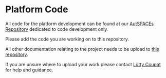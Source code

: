 # Platform Code

All code for the platform development can be found at our [AutSPACEs Repository](https://github.com/alan-turing-institute/AutSPACEs) dedicated to code development only. 

Please add the code you are working on to this repository. 

All other documentation relating to the project needs to be upload to [this repository](https://github.com/alan-turing-institute/AutisticaCitizenScience). 

If you are unsure where to upload your work please contact [Lotty Coupat](mailto:ccoupat@turing.ac.uk) for help and guidance. 
